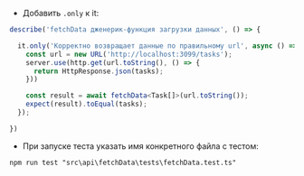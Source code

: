 * Добавить `.only` к it:

```typescript
describe('fetchData дженерик-функция загрузки данных', () => {

  it.only('Корректно возвращает данные по правильному url', async () => {
    const url = new URL('http://localhost:3099/tasks');
    server.use(http.get(url.toString(), () => {
      return HttpResponse.json(tasks);
    }))

    const result = await fetchData<Task[]>(url.toString());
    expect(result).toEqual(tasks);
  });

})
```

* При запуске теста указать имя конкретного файла с тестом:

```
npm run test "src\api\fetchData\tests\fetchData.test.ts"
```

